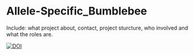 # Allele-Specific_Bumblebee

Include: what project about, contact, project sturcture, who involved and what the roles are.

[![DOI](https://zenodo.org/badge/DOI/10.5281/zenodo.1974852.svg)](https://doi.org/10.5281/zenodo.1974852)
